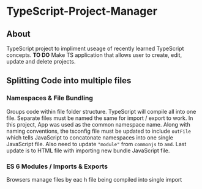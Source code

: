 # TypeScript-Project-Manager

## About

TypeScript project to impliment useage of recently learned TypeScript concepts. **TO DO** Make TS application that allows user to create, edit, update and delete projects.

## Splitting Code into multiple files

### Namespaces & File Bundling

Groups code within file folder structure. TypeScript will compile all into one file. Separate files must be named the same for import / export to work. In this project, App was used as the common namespace name. Along with naming conventions, the tsconfig file must be updated to include `outFile` which tells JavaScript to concatonate namespaces into one single JavaScript file. Also need to update `"module"` from `commonjs` to `amd`. Last update is to HTML file with importing new bundle JavaScript file.

### ES 6 Modules / Imports & Exports

Browsers manage files by eac h file being compiled into single import

